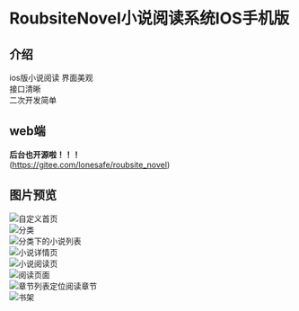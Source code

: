 # RoubsiteNovel小说阅读系统IOS手机版

## 介绍
ios版小说阅读
界面美观  
接口清晰  
二次开发简单  
##  web端
**后台也开源啦！！！**  
(https://gitee.com/lonesafe/roubsite_novel)
##  图片预览
![自定义首页](https://images.gitee.com/uploads/images/2020/1023/094800_733a6aa1_415965.jpeg "1.jpg")  
![分类](https://images.gitee.com/uploads/images/2020/1023/094831_a4f45bc5_415965.jpeg "2.jpg")  
![分类下的小说列表](https://images.gitee.com/uploads/images/2020/1023/094859_9f515574_415965.jpeg "3.jpg")  
![小说详情页](https://images.gitee.com/uploads/images/2020/1023/094921_58c0a78b_415965.jpeg "4.jpg")  
![小说阅读页](https://images.gitee.com/uploads/images/2020/1023/094942_58dc2e6c_415965.jpeg "5.jpg")  
![阅读页面](https://images.gitee.com/uploads/images/2020/1023/095001_bb7d3349_415965.jpeg "6.jpg")  
![章节列表定位阅读章节](https://images.gitee.com/uploads/images/2020/1023/095033_7f2f30f3_415965.jpeg "7.jpg")  
![书架](https://images.gitee.com/uploads/images/2020/1023/095112_cefa789e_415965.jpeg "8.jpg")  